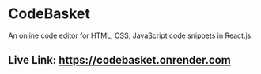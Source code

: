 # CodeBasket

An online code editor for HTML, CSS, JavaScript code snippets in React.js.

## Live Link: https://codebasket.onrender.com
